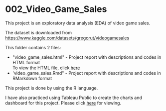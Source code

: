 # 002_Video_Game_Sales

This project is an exploratory data analysis (EDA) of video game sales.

The dataset is downloaded from <https://www.kaggle.com/datasets/gregorut/videogamesales>

This folder contains 2 files:

- "video_game_sales.html" - Project report with descriptions and codes in HTML format\
To view the HTML file, click [here](https://yongfx.github.io/portfolio/002_Video_Game_Sales/video_game_sales.html)
- 'video_game_sales.Rmd" - Project report with descriptions and codes in RMarkdown format

This project is done by using the R language.

I have also practiced using Tableau Public to create the charts and dashboard for this project. Please click [here](https://public.tableau.com/shared/49Q5JCTFR?:display_count=n&:origin=viz_share_link) for viewing.
